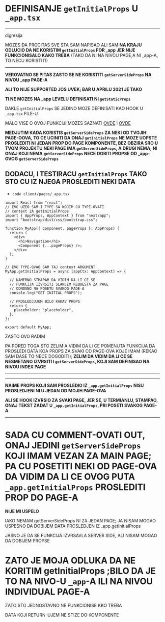 # DEFINISANJE `getInitialProps` U `_app.tsx`

***

digresija:

MOZES DA PROCITAS SVE STA SAM NAPISAO ALI SAM **NA KRAJU ODLUCIO DA NE KORISTIM `getInitialProps` FOR _app JER NIJE FUNKCIONISALO KAKO TREBA** (TAKO DA NI NA NIVOU PAGE,A NI _app-A, TO NECU KORISTITI)

***

**VEROVATNO SE PITAS ZASTO SE NE KORISTITI `getServerSideProps` NA NIVOU _app PAGE-A**

**ALI TO NIJE SUPPORTED JOS UVEK; BAR U APRILU 2021 JE TAKO**

**TI NE MOZES NA _app LEVELU DEFINISATI NI `getStaticProps`**

DAKLE `getInitialProps` SE JEDINO MOZE DEFINISATI KAO HOOK U `_app.tsx` FILE-U

MALO VISE O OVOJ FUNKCIJI MOZES SAZNATI [OVDE](https://nextjs.org/docs/advanced-features/custom-app) I [OVDE](https://nextjs.org/docs/basic-features/typescript#custom-app)

**MEDJUTIM KADA KORISTIS `getServerSideProps` ZA NEKI OD TVOJIH PAGE-OOVA, TO CE UCINITI DA ONAJ `getInitialProps` NE MOZE UOPSTE PROSLEDITI NI JEDAN PROP DO PAGE KOMPONENTE, BEZ OBZIRA SRO U TVOM PROJEKTU NEKI PAGE IMA `getServerSideProps`, A DRUGI NEMA; NI ONAJ KOJI NEMA `getServerSideProps` NECE DOBITI PROPSE OD _app-OVOG `getServerSideProps`**

## DODACU, I TESTIRACU `getInitialProps` TAKO STO CU IZ NJEGA  PROSLEDITI NEKI DATA

- `code client/pages/_app.tsx`

```tsx
import React from "react";
// EVO UZEO SAM I TYPE SA KOJIM CU TYPE-OVATI
// context ZA getInitialProps
import { AppProps, AppContext } from "next/app";
import "bootstrap/dist/css/bootstrap.css";

function MyApp({ Component, pageProps }: AppProps) {
  return (
    <div>
      <h1>Navigation</h1>
      <Component {...pageProps} />;
    </div>
  );
}

// EVO TYPE-OVAO SAM TAJ context ARGUMENT
MyApp.getInitialProps = async (appCtx: AppContext) => {

  // NAMERNO STMAPAM DA VIDIM DA LI CE SE
  // FUNKCIJA IZVRSITI SLANJEM REQUESTA ZA PAGE
  // ODNOSNO NA POSETU SVAKOG PAGE-A
  console.log("GET INITIAL PROPS");

  // PROSLEDJUJEM BILO KAKAV PROPS
  return {
    placeholder: "placeholder",
  };
};

export default MyApp;
```

ZASTO OVO RADIM

PA PORED TOGA STO ZELIM A VIDIM DA LI CE POMENUTA FUNKCIJA DA PROSLEDI DATA KOA PROPS ZA SVAKI OD PAGE-OVA KOJE IMAM (REKAO SAM DASE TO NECE DOGODITI); **ZELIM DA VIDIM DA LI CE SE NESMETANO IZVRSITI I `getServerSideProps`, KOJI SAM DEFINISAO NA NIVOU INDEX PAGE**

***
***

**NAIME PROPS KOJI SAM PROSLEDIO IZ `_app.getInitialProps` NISU PROSLEDJENI NI U JEDAN OD MOJIH PAGE-OVA**

**ALI SE HOOK IZVRSIO ZA SVAKI PAGE, JER SE, U TERMIANLU, STAMPAO, ONAJ TEKST ZADAT U `_app.getInitialProps`, PRI POSETI SVAKOG PAGE-A**

***

# SADA CU COMMENT-OVATI OUT, ONAJ JEDINI `getServerSideProps` KOJI IMAM VEZAN ZA MAIN PAGE; PA CU POSETITI NEKI OD PAGE-OVA DA VIDIM DA LI CE OVOG PUTA `_app.getInitialProps` PROSLEDITI PROP DO PAGE-A

**NIJE MI USPELO**

IAKO NEMAM getServerSideProps NI ZA JEDAN PAGE; JA NISAM MOGAO USPESNO DA DOBIJEM DATA PROSLEDJEN IZ _app.getInitialProps

JASNO JE DA SE FUNKCIJA IZVRSAVLA SERVER SIDE, ALI NISAM MOGAO DA DOBIJEM PROPSE

# ZATO JE MOJA ODLUKA DA NE KORITIM getInitialProps ;BILO DA JE TO NA NIVO-U `_app`-A ILI NA NIVOU INDIVIDUAL PAGE-A

ZATO STO JEDNOSTAVNO NE FUNKCIONISE KKO TREBA

DATA KOJI RETURN-UJEM NE STIZE DO KOMPONENTE
